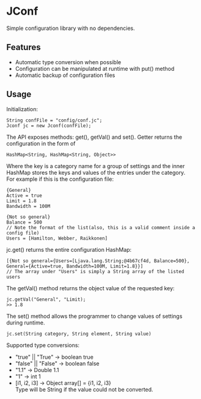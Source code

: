 # JConf  
Simple configuration library with no dependencies.  

## Features  
* Automatic type conversion when possible
* Configuration can be manipulated at runtime with put() method  
* Automatic backup of configuration files  

## Usage  
Initialization:  
```
String confFile = "config/conf.jc";  
Jconf jc = new Jconf(confFile);  
```
  
The API exposes methods: get(), getVal() and set(). Getter returns the configuration in the form of
```
HashMap<String, HashMap<String, Object>>  
```
Where the key is a category name for a group of settings and the inner HashMap stores the keys and values of the entries
under the category.  
For example if this is the configuration file:  
```
{General}  
Active = true  
Limit = 1.8  
Bandwidth = 100M  
  
{Not so general}  
Balance = 500  
// Note the format of the list(also, this is a valid comment inside a config file)  
Users = [Hamilton, Webber, Raikkonen]  
```
jc.get() returns the entire configuration HashMap:  
```
[{Not so general={Users=[Ljava.lang.String;@4b67cf4d, Balance=500}, General={Active=true, Bandwidth=100M, Limit=1.8}}]
// The array under "Users" is simply a String array of the listed users
```
The getVal() method returns the object value of the requested key:
```
jc.getVal("General", "Limit);
>> 1.8
```
  
The set() method allows the programmer to change values of settings during runtime.  
```
jc.set(String category, String element, String value)  
```
  
Supported type conversions:  
* "true" || "True" -> boolean true  
* "false" || "False" -> boolean false  
* "1.1" -> Double 1.1
* "1" -> int 1  
* [i1, i2, i3] -> Object array[] = {i1, i2, i3}  
Type will be String if the value could not be converted.